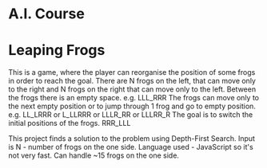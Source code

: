 # A.I. Course
# Leaping Frogs

This is a game, where the player can reorganise the position of some frogs in order to reach the goal.
There are N frogs on the left, that can move only to the right and N frogs on the right that can move only to the left. Between the frogs there is an empty space.
  e.g.   LLL_RRR
The frogs can move only to the next empty position or to jump through 1 frog and go to empty position.
  e.g.   LL_LRRR or L_LLRRR or LLLR_RR or LLLRR_R
The goal is to switch the initial positions of the frogs.
         RRR_LLL
        
This project finds a solution to the problem using Depth-First Search.
Input is N - number of frogs on the one side.
Language used - JavaScript so it's not very fast. Can handle ~15 frogs on the one side.
